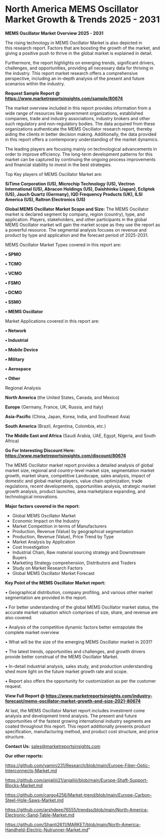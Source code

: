 # North America MEMS Oscillator Market Growth & Trends 2025 - 2031

<Strong> MEMS Oscillator Market Overview 2025 - 2031</strong>

The rising technology in MEMS Oscillator Market is also depicted in this research report. Factors that are boosting the growth of the market, and giving a positive push to thrive in the global market is explained in detail.

Furthermore, the report highlights on emerging trends, significant drivers, challenges, and opportunities, providing all necessary data for thriving in the industry. This report market research offers a comprehensive perspective, including an in-depth analysis of the present and future scenarios within the industry.

<strong>Request Sample Report @ <a href=https://www.marketreportsinsights.com/sample/80674>https://www.marketreportsinsights.com/sample/80674</a></strong>

The market overview included in this report provides information from a wide range of resources like government organizations, established companies, trade and industry associations, industry brokers and other such regulatory and non-regulatory bodies. The data acquired from these organizations authenticate the MEMS Oscillator research report, thereby aiding the clients in better decision making. Additionally, the data provided in this report offers a contemporary understanding of the market dynamics.

The leading players are focusing mainly on technological advancements in order to improve efficiency. The long-term development patterns for this market can be captured by continuing the ongoing process improvements and financial stability to invest in the best strategies.

Top Key players of MEMS Oscillator Market are:

<strong>SiTime Corporation (US), Microchip Technology (US), Vectron International (US), Abracon Holdings (US), Daishhinku (Japan), Ecliptek (US), Jauch Quartz (Germany), IQD Frequency Products (UK), ILSI America (US), Raltron Electronics (US)</strong>

<strong><b>Global MEMS Oscillator Market Scope and Size:</b></strong>
The MEMS Oscillator market is declared segment by company, region (country), type, and application. Players, stakeholders, and other participants in the global MEMS Oscillator market will gain the market scope as they use the report as a powerful resource. The segmental analysis focuses on revenue and product by type and application and the forecast period of 2025-2031.

MEMS Oscillator Market Types covered in this report are:

<strong>• SPMO

• TCMO

• VCMO

• FSMO

• DCMO

• SSMO

• MEMS Oscillator</strong>

Market Applications covered in this report are:

<strong>• Network

• Industrial

• Mobile Device

• Military

• Aerospace

• Other</strong> 

Regional Analysis

<strong>North America</strong> (the United States, Canada, and Mexico)

<strong>Europe</strong> (Germany, France, UK, Russia, and Italy)

<strong>Asia-Pacific</strong> (China, Japan, Korea, India, and Southeast Asia)

<strong>South America</strong> (Brazil, Argentina, Colombia, etc.)

<strong>The Middle East and Africa</strong> (Saudi Arabia, UAE, Egypt, Nigeria, and South Africa)

<strong>Go For Interesting Discount Here: <a href=https://www.marketreportsinsights.com/discount/80674>https://www.marketreportsinsights.com/discount/80674</a></strong>

The MEMS Oscillator market report provides a detailed analysis of global market size, regional and country-level market size, segmentation market growth, market share, competitive Landscape, sales analysis, impact of domestic and global market players, value chain optimization, trade regulations, recent developments, opportunities analysis, strategic market growth analysis, product launches, area marketplace expanding, and technological innovations.

<strong><b>Major factors covered in the report:</b></strong>
<ul>
  <li>Global MEMS Oscillator Market </li>
  <li>Economic Impact on the Industry</li>
  <li>Market Competition in terms of Manufacturers</li>
  <li>Production, Revenue (Value) by geographical segmentation</li>
  <li>Production, Revenue (Value), Price Trend by Type</li>
  <li>Market Analysis by Application</li>
  <li>Cost Investigation</li>
  <li>Industrial Chain, Raw material sourcing strategy and Downstream Buyers</li>
  <li>Marketing Strategy comprehension, Distributors and Traders</li>
  <li>Study on Market Research Factors</li>
  <li>Global MEMS Oscillator Market Forecast</li>
</ul>

<strong><b>Key Point of the MEMS Oscillator Market report:</b></strong>

• Geographical distribution, company profiling, and various other market segmentation are provided in the report.

• For better understanding of the global MEMS Oscillator market status, the accurate market valuation which comprises of size, share, and revenue are also covered.

• Analysis of the competitive dynamic factors better extrapolate the complete market overview

• What will be the size of the emerging MEMS Oscillator market in 2031?

• The latest trends, opportunities and challenges, and growth drivers provide better construal of the MEMS Oscillator Market.

• In-detail industrial analysis, sales study, and production understanding shed more light on the future market growth rate and scope.

• Report also offers the opportunity for customization as per the customer request.

<strong><b>View Full Report @ <a href=https://www.marketreportsinsights.com/industry-forecast/mems-oscillator-market-growth-and-size-2021-80674>https://www.marketreportsinsights.com/industry-forecast/mems-oscillator-market-growth-and-size-2021-80674</a></b></strong>


At last, the MEMS Oscillator Market report includes investment come analysis and development trend analysis. The present and future opportunities of the fastest growing international industry segments are coated throughout this report. This report additionally presents product specification, manufacturing method, and product cost structure, and price structure.

<strong>Contact Us:</strong>
sales@marketreportsinsights.com

<strong>Our other reports:</strong>

<a href=https://github.com/yamini231/Research/blob/main/Europe-Fiber-Optic-Interconnects-Market.md>https://github.com/yamini231/Research/blob/main/Europe-Fiber-Optic-Interconnects-Market.md</a>

<a href=https://github.com/anjaliiii21/anjaliiii/blob/main/Europe-Shaft-Support-Blocks-Market.md>https://github.com/anjaliiii21/anjaliiii/blob/main/Europe-Shaft-Support-Blocks-Market.md</a>

<a href=https://github.com/cargo4256/Market-trend/blob/main/Europe-Carbon-Steel-Hole-Saws-Market.md>https://github.com/cargo4256/Market-trend/blob/main/Europe-Carbon-Steel-Hole-Saws-Market.md</a>

<a href=https://github.com/arshdeep76555/trendss/blob/main/North-America-Electronic-Sand-Table-Market.md>https://github.com/arshdeep76555/trendss/blob/main/North-America-Electronic-Sand-Table-Market.md</a>

<a href=https://github.com/Shanti2611/MARKET/blob/main/North-America-Handheld-Electric-Nutrunner-Market.md>https://github.com/Shanti2611/MARKET/blob/main/North-America-Handheld-Electric-Nutrunner-Market.md</a>"
